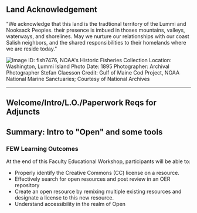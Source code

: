 ## Land Acknowledgement
"We acknowledge that this land is the tradtional territory of the Lummi and Nooksack Peoples. their presence is imbued in thoses mountains, valleys, waterways, and shorelines. May we nurture our relationships with our coast Salish neighbors, and the shared responsibilities to their homelands where we are reside today."

![Image ID: fish7476, NOAA's Historic Fisheries Collection Location: Washington, Lummi Island Photo Date: 1895 Photographer: Archival Photographer Stefan Claesson Credit: Gulf of Maine Cod Project, NOAA National Marine Sanctuaries; Courtesy of National Archives ](https://www.photolib.noaa.gov/bigs/fish7476.jpg)
___

## Welcome/Intro/L.O./Paperwork Reqs for Adjuncts

## Summary: Intro to "Open" and some tools

### FEW Learning Outcomes
At the end of this Faculty Educational Workshop, participants will be able to:
- Properly identify the Creative Commons (CC) license on a resource.
- Effectively search for open resources and post review in an OER repository
- Create an open resource by remixing multiple existing resources and designate a license to this new resource.
- Understand accessibility in the realm of Open
